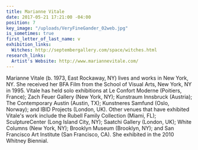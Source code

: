 ```yaml
---
title: Marianne Vitale
date: 2017-05-21 17:21:00 -04:00
position: 7
key_image: "/uploads/VeryFineGander_02web.jpg"
is_sometimes: true
first_letter_of_last_name: v
exhibition_links:
  Witches: http://septembergallery.com/space/witches.html
research_links:
  Artist's Website: http://www.mariannevitale.com/
---
```


Marianne Vitale (b. 1973, East Rockaway, NY) lives and works in New York, NY. She received her BFA Film from the School of Visual Arts, New York, NY in 1995. Vitale has held solo exhibitions at Le Confort Moderne (Poitiers, France); Zach Feuer Gallery (New York, NY); Kunstraum Innsbruck (Austria); The Contemporary Austin (Austin, TX); Kunstneres Samfund (Oslo, Norway); and IBID Projects (London, UK). Other venues that have exhibited Vitale's work include the Rubell Family Collection (Miami, FL); SculptureCenter (Long Island City, NY); Saatchi Gallery (London, UK); White Columns (New York, NY); Brooklyn Museum (Brooklyn, NY); and San Francisco Art Institute (San Francisco, CA). She exhibited in the 2010 Whitney Biennial. 
